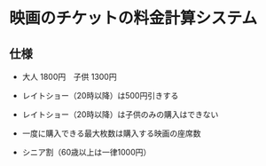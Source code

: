 # 映画のチケットの料金計算システム
## 仕様
* 大人 1800円　子供 1300円
* レイトショー（20時以降）は500円引きする
* レイトショー（20時以降）は子供のみの購入はできない
* 一度に購入できる最大枚数は購入する映画の座席数

* シニア割（60歳以上は一律1000円）

